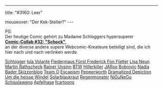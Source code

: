 ---
title: "#3160: Leer"
<p>mouseover: "Der Kek-Steller?"
---</p><p>PS:<br /> Der heutige Comic gehört zu Madame Schloggers hypersuperer<br /> <a href="http://schlogger.de/wordpress/"><strong>Comic-Collab #32: "Schock"</strong></a>,<br /> an der diverse andere supere Webcomic-Kreateure beteiligt sind, die ich hier nach und nach verlinken werde.
</p><p><a href="http://schlogger.de/wordpress/comic-collab-032-schock/" target="_blank">Schlogger</a>
<a href="http://www.isla-volante.ch/comiccollab-32-schock/" target="_blank">Isla Volante</a>
<a href="http://www.fonflatter.de/2014/05/15/3160-leer/" target="_blank">Fledermaus Fürst Frederick Fon Flatter</a>
<a href="http://www.lisaneun.com/l9log/comic-collab-schock/" target="_blank">Lisa Neun</a>
<a href="http://www.crabcards.de/?p=3186" target="_blank">Martin Rathscheck</a>
<a href="http://www.rainerunsinn.blogspot.de/2014/05/schockolade.html" target="_blank">Rainer Unsinn</a>
<a href="http://btw-comic.de/2014/05/15/schock/" target="_blank">BTW</a>
<a href="http://hillerkiller.com/blog/?p=1847" target="_blank">Hillerkiller</a>
<a href="http://nichts-halbes-und-nichts-ganzes.blogspot.de/2014/05/comiccollab-32-schock.html" target="_blank">JARoo</a>
<a href="http://blogrovic.blogspot.ch/2014/05/comic-collab-32-schock.html" target="_blank">Bobrovic</a>
<a href="http://nadiabader.blogspot.ch/2014/05/comic-collab-032-schock.html" target="_blank">Nadia Bader Skizzenblog</a>
<a href="http://teamocomics.wordpress.com/2014/05/15/comic-collab-32-schock/" target="_blank">Team O</a>
<a href="http://escapism-comics.com/comic/escalators/" target="_blank">Escapism</a>
<a href="http://pepperworth.blogspot.de/2014/05/comic-collab-schock.html" target="_blank">Pepperworth</a>
<a href="http://www.dramatized.de/comic/schock/" target="_blank">Dramatized Depiction</a>
<a href="http://umdieheissewindel.blogspot.de/2014/05/comic-collab-032-schock.html" target="_blank">Um die heisse Windel</a>
<a href="http://solarblaukraut.blogspot.co.at/2014/05/148-groe-gefuhle-pt-4.html" target="_blank">Solarblaukraut</a>
<a href="http://www.regenmonster.de/2014/05/comic-collab-nr-32-schock.html" target="_blank">Regenmonster</a>
<a href="http://www.nigunegu.de/index.php/29-comic-collab-032-schock" target="_blank">NiGuNeGu</a>
<a href="http://www.schisslaweng.net/zartbesaitet/" target="_blank">Schisslaweng</a> 
<a href="http://apfelhase.de/post/85810631431/comic-collab-mai-schock-es-ist-wieder" target="_blank">Apfelhase</a>
<a href="http://www.fcartoons.de/schock.html" target="_blank">fcartoons</a></p>

